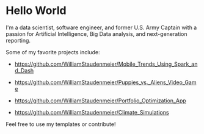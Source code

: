 # Hello World

I'm a data scientist, software engineer, and former U.S. Army Captain with a passion for Artificial Intelligence, Big Data analysis, and next-generation reporting.

Some of my favorite projects include:

- https://github.com/WilliamStaudenmeier/Mobile_Trends_Using_Spark_and_Dash 

- https://github.com/WilliamStaudenmeier/Puppies_vs._Aliens_Video_Game

- https://github.com/WilliamStaudenmeier/Portfolio_Optimization_App

- https://github.com/WilliamStaudenmeier/Climate_Simulations

Feel free to use my templates or contribute!
